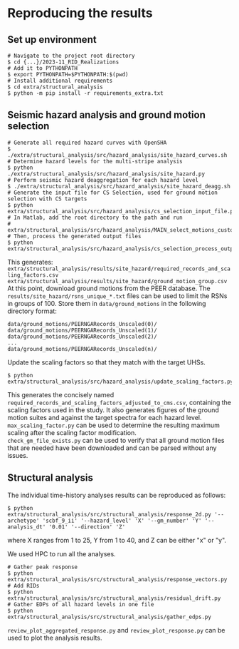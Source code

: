 # Reproducing the results

## Set up environment

```
# Navigate to the project root directory
$ cd {...}/2023-11_RID_Realizations
# Add it to PYTHONPATH
$ export PYTHONPATH=$PYTHONPATH:$(pwd)
# Install additional requirements
$ cd extra/structural_analysis
$ python -m pip install -r requirements_extra.txt
```

## Seismic hazard analysis and ground motion selection

```
# Generate all required hazard curves with OpenSHA
$ ./extra/structural_analysis/src/hazard_analysis/site_hazard_curves.sh
# Determine hazard levels for the multi-stripe analysis
$ python ./extra/structural_analysis/src/hazard_analysis/site_hazard.py
# Perform seismic hazard deaggregation for each hazard level
$ ./extra/structural_analysis/src/hazard_analysis/site_hazard_deagg.sh
# Generate the input file for CS Selection, used for ground motion selection with CS targets
$ python extra/structural_analysis/src/hazard_analysis/cs_selection_input_file.py
# In Matlab, add the root directory to the path and run
# extra/structural_analysis/src/hazard_analysis/MAIN_select_motions_custom.m
# Then, process the generated output files
$ python extra/structural_analysis/src/hazard_analysis/cs_selection_process_output.py
```
This generates:
`extra/structural_analysis/results/site_hazard/required_records_and_scaling_factors.csv`  
`extra/structural_analysis/results/site_hazard/ground_motion_group.csv`  
At this point, download ground motions from the PEER database.
The `results/site_hazard/rsns_unique_*.txt` files can be used to limit the RSNs in groups of 100.
Store them in `data/ground_motions` in the following directory format:
```
data/ground_motions/PEERNGARecords_Unscaled(0)/
data/ground_motions/PEERNGARecords_Unscaled(1)/
data/ground_motions/PEERNGARecords_Unscaled(2)/
...
data/ground_motions/PEERNGARecords_Unscaled(n)/
```

Update the scaling factors so that they match with the target UHSs.
```
$ python extra/structural_analysis/src/hazard_analysis/update_scaling_factors.py
```
This generates the concisely named `required_records_and_scaling_factors_adjusted_to_cms.csv`, containing the scaling factors used in the study.
It also generates figures of the ground motion suites and against the target spectra for each hazard level.  
`max_scaling_factor.py` can be used to determine the resulting maximum scaling after the scaling factor modification.  
`check_gm_file_exists.py` can be used to verify that all ground motion files that are needed have been downloaded and can be parsed without any issues.

## Structural analysis

The individual time-history analyses results can be reproduced as follows:
```
$ python extra/structural_analysis/src/structural_analysis/response_2d.py '--archetype' 'scbf_9_ii' '--hazard_level' 'X' '--gm_number' 'Y' '--analysis_dt' '0.01' '--direction' 'Z'
```
where X ranges from 1 to 25, Y from 1 to 40, and Z can be either "x" or "y".

We used HPC to run all the analyses.

```
# Gather peak response
$ python extra/structural_analysis/src/structural_analysis/response_vectors.py
# Add RIDs
$ python extra/structural_analysis/src/structural_analysis/residual_drift.py
# Gather EDPs of all hazard levels in one file
$ python extra/structural_analysis/src/structural_analysis/gather_edps.py
```

`review_plot_aggregated_response.py` and `review_plot_response.py` can be used to plot the analysis results.
